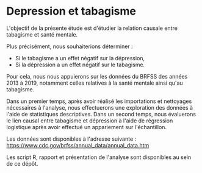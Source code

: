 # Depression et tabagisme


L'objectif de la présente étude est d'étudier la relation causale entre tabagisme et santé mentale. 

Plus précisément, nous souhaiterions déterminer :
- Si le tabagisme a un effet négatif sur la dépression,
- Si la dépression a un effet négatif sur le tabagisme.

Pour cela, nous nous appuierons sur les données du BRFSS des années 2013 à 2019, notamment celles relatives à la santé mentale ainsi qu'au tabagisme.

Dans un premier temps, après avoir réalisé les importations et nettoyages nécessaires à l'analyse, nous effectuerons une exploration des données à l'aide de statistiques descriptives.
Dans un second temps, nous évaluerons le lien causal entre tabagisme et dépression à l'aide de régression logistique après avoir effectué un appariement  sur l'échantillon.



Les données sont disponibles à l'adresse suivante : https://www.cdc.gov/brfss/annual_data/annual_data.htm

Les script R, rapport et présentation de l'analyse sont disponibles au sein de ce dépôt.

